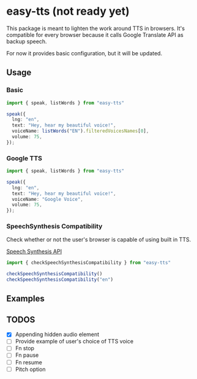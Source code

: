 # easy-tts (not ready yet)

This package is meant to lighten the work around TTS in browsers. It's compatible for every browser because it calls Google Translate API as backup speech.

For now it provides basic configuration, but it will be updated.

## Usage

### Basic
```ts
import { speak, listWords } from "easy-tts"

speak({
  lng: "en",
  text: "Hey, hear my beautiful voice!",
  voiceName: listWords("EN").filteredVoicesNames[0],
  volume: 75,
});
```

### Google TTS

```ts
import { speak, listWords } from "easy-tts"

speak({
  lng: "en",
  text: "Hey, hear my beautiful voice!",
  voiceName: "Google Voice",
  volume: 75,
});
```

### SpeechSynthesis Compatibility
Check whether or not the user's browser is capable of using built in TTS.

[Speech Synthesis API](https://developer.mozilla.org/en-US/docs/Web/API/SpeechSynthesis)

```ts
import { checkSpeechSynthesisCompatibility } from "easy-tts"

checkSpeechSynthesisCompatibility()
checkSpeechSynthesisCompatibility("en")
```

## Examples

## TODOS

- [x] Appending hidden audio element
- [ ] Provide example of user's choice of TTS voice
- [ ] Fn stop
- [ ] Fn pause
- [ ] Fn resume
- [ ] Pitch option